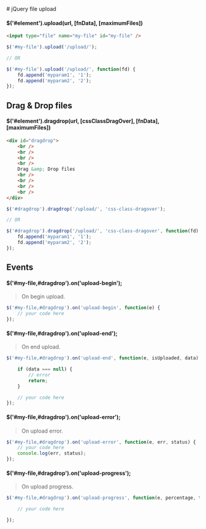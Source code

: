 # jQuery file upload

#### $('#element').upload(url, [fnData], [maximumFiles])

```html
<input type="file" name="my-file" id="my-file" />
```

```js
$('#my-file').upload('/upload/');

// OR

$('#my-file').upload('/upload/', function(fd) {
	fd.append('myparam1', '1');
	fd.append('myparam2', '2');
});
```

## Drag & Drop files

#### $('#element').dragdrop(url, [cssClassDragOver], [fnData], [maximumFiles])

```html
<div id="dragdrop">
	<br />
	<br />
	<br />
	<br />
	Drag &amp; Drop files
	<br />
	<br />
	<br />
	<br />
</div>
```

```js
$('#dragdrop').dragdrop('/upload/', 'css-class-dragover');

// OR

$('#dragdrop').dragdrop('/upload/', 'css-class-dragover', function(fd) {
	fd.append('myparam1', '1');
	fd.append('myparam2', '2');
});
```


## Events

#### $('#my-file,#dragdrop').on('upload-begin');

> On begin upload.

```js
$('#my-file,#dragdrop').on('upload-begin', function(e) {
	// your code here
});
```

#### $('#my-file,#dragdrop').on('upload-end');

> On end upload.

```js
$('#my-file,#dragdrop').on('upload-end', function(e, isUploaded, data) {

	if (data === null) {
		// error
		return;
	}

	// your code here
});
```

#### $('#my-file,#dragdrop').on('upload-error');

> On upload error.

```js
$('#my-file,#dragdrop').on('upload-error', function(e, err, status) {
	// your code here
	console.log(err, status);
});
```

#### $('#my-file,#dragdrop').on('upload-progress');

> On upload progress.

```js
$('#my-file,#dragdrop').on('upload-progress', function(e, percentage, transferSpeed, timeRemaining) {

	// your code here

});
```